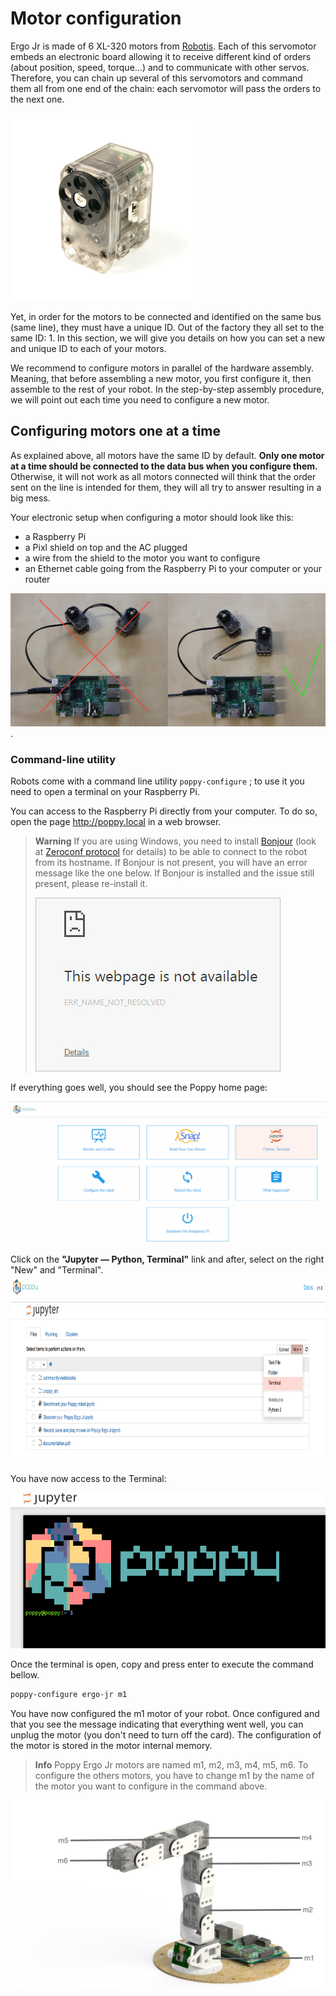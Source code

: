 # Motor configuration

Ergo Jr is made of 6 XL-320 motors from [Robotis](http://support.robotis.com/en/product/dynamixel/xl-series/xl-320.htm). Each of this servomotor embeds an electronic board allowing it to receive different kind of orders (about position, speed, torque...) and to communicate with other servos. Therefore, you can chain up several of this servomotors and command them all from one end of the chain: each servomotor will pass the orders to the next one.

<img src="img/assembly/xl_320.jpg" alt="XL320" height="300">

Yet, in order for the motors to be connected and identified on the same bus (same line), they must have a unique ID. Out of the factory they all set to the same ID: 1. In this section, we will give you details on how you can set a new and unique ID to each of your motors.

We recommend to configure motors in parallel of the hardware assembly. Meaning, that before assembling a new motor, you first configure it, then assemble to the rest of your robot. In the step-by-step assembly procedure, we will point out each time you need to configure a new motor.

## Configuring motors one at a time

As explained above, all motors have the same ID by default. **Only one motor at a time should be connected to the data bus when you configure them.** Otherwise, it will not work as all motors connected will think that the order sent on the line is intended for them, they will all try to answer resulting in a big mess.

Your electronic setup when configuring a motor should look like this:

* a Raspberry Pi
* a Pixl shield on top and the AC plugged
* a wire from the shield to the motor you want to configure
* an Ethernet cable going from the Raspberry Pi to your computer or your router

![XL-320 configuration ; one motor at a time](img/motor_one_by_one.jpg).

### Command-line utility
Robots come with a command line utility `poppy-configure` ; to use it you need to open a terminal on your Raspberry Pi.

You can access to the Raspberry Pi directly from your computer. To do so, open the page http://poppy.local in a web browser.

> **Warning** If you are using Windows, you need to install [Bonjour](https://support.apple.com/kb/DL999) (look at [Zeroconf protocol](../../installation/install-zeroconf.md) for details) to be able to connect to the robot from its hostname. If Bonjour is not present, you will have an error message like the one below. If Bonjour is installed and the issue still present, please re-install it.
>
>![Page doesn't exist](img/IHM/webpage_not_available.jpg)


If everything goes well, you should see the Poppy home page:

![Poppy home page](img/IHM/accueil_poppy_local.PNG)

Click on the **"Jupyter — Python, Terminal"** link and after, select on the right "New" and "Terminal".
<img src="img/IHM/jupyter_new_terminal.png" alt="Jupyter terminal" height="300">

You have now access to the Terminal:

![terminal for configuration](img/IHM/terminal_for_configuration.PNG)


Once the terminal is open, copy and press enter to execute the command bellow.

```bash
poppy-configure ergo-jr m1
```

You have now configured the m1 motor of your robot.
Once configured and that you see the message indicating that everything went well, you can unplug the motor (you don't need to turn off the card). The configuration of the motor is stored in the motor internal memory.

> **Info** Poppy Ergo Jr motors are named m1, m2, m3, m4, m5, m6. To configure the others motors, you have to change m1 by the name of the motor you want to configure in the command above.

<img src="img/assembly/motors.png" alt="Motors list" height="300">
